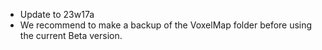 - Update to 23w17a
- We recommend to make a backup of the VoxelMap folder before using the current Beta version.